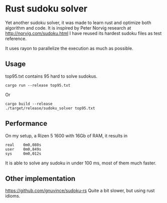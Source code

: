 
# Rust sudoku solver

Yet another sudoku solver, it was made to learn rust and optimize both algorithm and code.
It is inspired by Peter Norvig research at http://norvig.com/sudoku.html
I have reused its hardest sudoku files as test reference.

It uses rayon to parallelize the execution as much as possible.

## Usage
top95.txt contains 95 hard to solve sudokus.

    cargo run --release top95.txt

Or

    cargo build --release
    ./target/release/sudoku_solver top95.txt

## Performance

On my setup, a Rizen 5 1600 with 16Gb of RAM, it results in

    real    0m0,080s
    user    0m0,849s
    sys     0m0,012s

It is able to solve any sudoku in under 100 ms, most of them much faster.

## Other implementation

https://github.com/gnuvince/sudoku-rs
Quite a bit slower, but using rust idioms.
